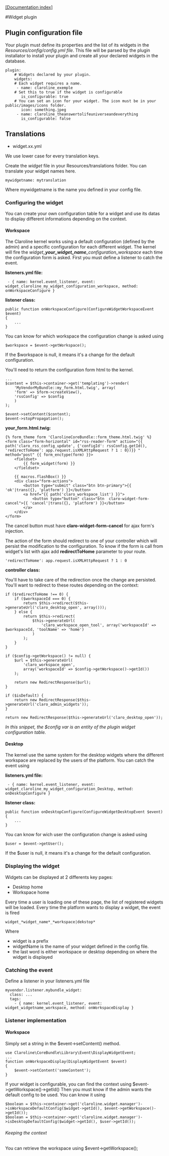 [[Documentation index]][index_path]

[index_path]: ../index.md

#Widget plugin

## Plugin configuration file

Your plugin must define its properties and the list of its widgets in the *Resources/config/config.yml file*.
This file will be parsed by the plugin installator to install your plugin and create all your declared widgets in the database.

    plugin:
        # Widgets declared by your plugin.
        widgets:
        # Each widget requires a name.
         - name: claroline_exemple
        # Set this to true if the widget is configurable
           is_configurable: true
        # You can set an icon for your widget. The icon must be in your public/images/icons folder.
           icon: something.jpeg
         - name: claroline_theanswertolifeuniverseandeverything
           is_configurable: false

## Translations

* widget.xx.yml

We use lower case for every translation keys.

Create the *widget* file in your Resources/translations folder.
You can translate your widget names here.

    mywidgetname: mytranslation

Where mywidgetname is the name you defined in your config file.

### Configuring the widget

You can create your own configuration table for a widget and
use its datas to display different informations depending on the context.

#### Workspace

The Claroline kernel works using a default configuration (defined by the admin) and a specific configuration for each different widget.
The kernel will fire the *widget_**your_widget_name**_configuration_workspace* each time the configuration form is asked.
First you must define a listener to catch the event.

**listeners.yml file:**

     - { name: kernel.event_listener, event: widget_claroline_my_widget_configuration_workspace, method: onWorkspaceConfigure }

**listener class:**

    public function onWorkspaceConfigure(ConfigureWidgetWorkspaceEvent $event)
    {
        ...
    }

You can know for which workspace the configuration change is asked using

    $workspace = $event->getWorkspace();

If the $workspace is null, it means it's a change for the default configuration.

You'll need to return the configuration form html to the kernel.

    ...
    $content = $this->container->get('templating')->render(
        'MyVendorMyBundle::my_form.html.twig', array(
        'form' => $form->createView(),
        'rssConfig' => $config
        )
    );

    $event->setContent($content);
    $event->stopPropagation();

**your_form.html.twig:**

    {% form_theme form 'ClarolineCoreBundle::form_theme.html.twig' %}
    <form class="form-horizontal" id="rss-reader-form" action="{{ path('claro_rss_config_update', {'configId': rssConfig.getId(), 'redirectToHome': app.request.isXMLHttpRequest ? 1 : 0})}} " method="post" {{ form_enctype(form) }}>
        <fieldset>
            {{ form_widget(form) }}
        </fieldset>

        {{ macros.flashBox() }}
        <div class="form-actions">
            <button type="submit" class="btn btn-primary">{{ 'ok'|trans({}, 'platform') }}</button>
            <a href="{{ path('claro_workspace_list') }}">
                <button type="button" class="btn  claro-widget-form-cancel">{{ 'cancel'|trans({}, 'platform') }}</button>
            </a>
        </div>
    </form>

The cancel button must have **claro-widget-form-cancel** for ajax form's injection.

The action of the form should redirect to one of your controller which will persist the modification to the configuration.
To know if the form is call from widget's list with ajax add **redirectToHome** parameter to your route.
    
    'redirectToHome': app.request.isXMLHttpRequest ? 1 : 0

**controller class:**

You'll have to take care of the redirection once the change are persisted.
You'll want to redirect to these routes depending on the context:

    if ($redirectToHome !== 0) {
        if ($workspaceId === 0) {
            return $this->redirect($this->generateUrl('claro_desktop_open', array()));
        } else {
            return $this->redirect(
                $this->generateUrl(
                    'claro_workspace_open_tool', array('workspaceId' => $workspaceId, 'toolName' => 'home')
                )
            );
        }
    }

    if ($config->getWorkspace() != null) {
        $url = $this->generateUrl(
            'claro_workspace_open',
            array('workspaceId' => $config->getWorkspace()->getId())
        );

        return new RedirectResponse($url);
    }

    if ($isDefault) {
        return new RedirectResponse($this->generateUrl('claro_admin_widgets'));
    }

    return new RedirectResponse($this->generateUrl('claro_desktop_open'));

*In this snippet, the $config var is an entity of the plugin widget configuration table.*


#### Desktop

The kernel use the same system for the desktop widgets where the different workspace are replaced by the users of the platform.
You can catch the event using

**listeners.yml file:**

     - { name: kernel.event_listener, event: widget_claroline_my_widget_configuration_Desktop, method: onDesktopConfigure }

**listener class:**

    public function onDesktopConfigure(ConfigureWidgetDesktopEvent $event)
    {
        ...
    }

You can know for wich user the configuration change is asked using

    $user = $event->getUser();

If the $user is null, it means it's a change for the default configuration.


### Displaying the widget

Widgets can be displayed at 2 differents key pages:

* Desktop home
* Workspace home

Every time a user is loading one of these page, the list of registered widgets will be loaded.
Every time the platform wants to display a widget, the event is fired

    widget_*widget_name*_*workspace|dekstop*

Where

* widget is a prefix
* widgetName is the name of your widget defined in the config file.
* the last word is either workspace or desktop depending on where the widget is displayed

### Catching the event

Define a listener in your listeners.yml file

    myvendor.listener.mybundle_widget:
      class: ...
      tags:
        - { name: kernel.event_listener, event: widget_widgetname_workspace, method: onWorkspaceDisplay }

### Listener implementation

#### Workspace

Simply set a string in the $event->setContent() method.

    use Claroline\CoreBundle\Library\Event\DisplayWidgetEvent;
    ...
    function onWorkspaceDisplay(DisplayWidgetEvent $event)
    {
        $event->setContent('someContent');
    }

If your widget is configurable, you can find the context using $event->getWorkspace()->getId()
Then you must know if the admin wants the default config to be used. You can know it using

    $boolean = $this->container->get('claroline.widget.manager')->isWorkspaceDefaultConfig($widget->getId(), $event->getWorkspace()->getId());
    $boolean = $this->container->get('claroline.widget.manager')->isDesktopDefaultConfig($widget->getId(), $user->getId());

###### Keeping the context

You can retrieve the workspace using
    $event->getWorkspace();
